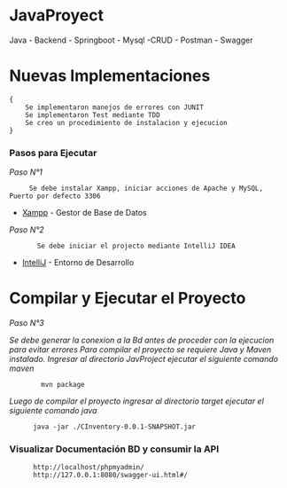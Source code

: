 # JavaProyect
Java - Backend - Springboot - Mysql -CRUD - Postman - Swagger

# Nuevas Implementaciones
    {
        Se implementaron manejos de errores con JUNIT
        Se implementaron Test mediante TDD
        Se creo un procedimiento de instalacion y ejecucion
    }
    
### Pasos para Ejecutar
_Paso N°1_

```
     Se debe instalar Xampp, iniciar acciones de Apache y MySQL, Puerto por defecto 3306
```

   * [Xampp](https://www.apachefriends.org/es/index.html) - Gestor de Base de Datos
   
_Paso N°2_

```
       Se debe iniciar el projecto mediante IntelliJ IDEA
```
   * [IntelliJ](https://www.jetbrains.com/es-es/idea/download/) - Entorno de Desarrollo

# Compilar y Ejecutar el Proyecto
_Paso N°3_

_Se debe generar la conexion a la Bd antes de proceder con la ejecucion para evitar errores_
_Para compilar el proyecto se requiere Java y Maven instalado. Ingresar al directorio JavProject ejecutar el siguiente comando maven_

```
        mvn package
```

_Luego de compilar el proyecto ingresar al directorio target ejecutar el siguiente comando java_

```
      java -jar ./CInventory-0.0.1-SNAPSHOT.jar
```

### Visualizar Documentación BD y consumir la API

```
      http://localhost/phpmyadmin/
      http://127.0.0.1:8080/swagger-ui.html#/
```



